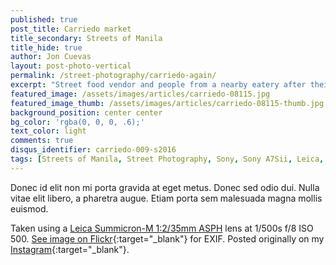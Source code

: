 ```yaml
---
published: true
post_title: Carriedo market
title_secondary: Streets of Manila
title_hide: true
author: Jon Cuevas
layout: post-photo-vertical
permalink: /street-photography/carriedo-again/
excerpt: "Street food vendor and people from a nearby eatery after their meal."
featured_image: /assets/images/articles/carriedo-08115.jpg
featured_image_thumb: /assets/images/articles/carriedo-08115-thumb.jpg
background_position: center center
bg_color: 'rgba(0, 0, 0, .6);'
text_color: light
comments: true
disqus_identifier: carriedo-009-s2016
tags: [Streets of Manila, Street Photography, Sony, Sony A7Sii, Leica, Manila, Photography, Mirrorless]
---
```


Donec id elit non mi porta gravida at eget metus. Donec sed odio dui. Nulla vitae elit libero, a pharetra augue. Etiam porta sem malesuada magna mollis euismod.

Taken using a [Leica Summicron-M 1:2/35mm ASPH][6] lens at 1/500s f/8 ISO 500. [See image on Flickr][1]{:target="_blank"} for EXIF. Posted originally on my [Instagram][2]{:target="_blank"}.

[1]: https://www.flickr.com/photos/archondigital/24382519322/
[2]: https://www.instagram.com/p/BAtHxCFmq62/
[4]: /topic/nazareno-2016/
[5]: /topic/sony-a7sii/
[6]: /topic/leica/